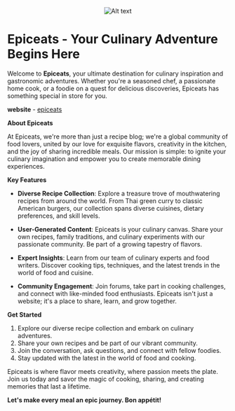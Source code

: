 <div style="width: 100%; display: flex;justify-content: center;align-items: center;">
<img title="a title" alt="Alt text" src="https://firebasestorage.googleapis.com/v0/b/epiceats-5cf87.appspot.com/o/logo%2Feplogo.svg?alt=media&token=3a942654-d7cc-46f7-8c92-b32ca46b8e45">
</div>

# Epiceats - Your Culinary Adventure Begins Here

Welcome to **Epiceats**, your ultimate destination for culinary inspiration and gastronomic adventures. Whether you're a seasoned chef, a passionate home cook, or a foodie on a quest for delicious discoveries, Epiceats has something special in store for you.

**website** - [epiceats](https://epiceatsv1.onrender.com/)

**About Epiceats**

At Epiceats, we're more than just a recipe blog; we're a global community of food lovers, united by our love for exquisite flavors, creativity in the kitchen, and the joy of sharing incredible meals. Our mission is simple: to ignite your culinary imagination and empower you to create memorable dining experiences.

**Key Features**

-   **Diverse Recipe Collection**: Explore a treasure trove of mouthwatering recipes from around the world. From Thai green curry to classic American burgers, our collection spans diverse cuisines, dietary preferences, and skill levels.
    
-   **User-Generated Content**: Epiceats is your culinary canvas. Share your own recipes, family traditions, and culinary experiments with our passionate community. Be part of a growing tapestry of flavors.
    
-   **Expert Insights**: Learn from our team of culinary experts and food writers. Discover cooking tips, techniques, and the latest trends in the world of food and cuisine.
    
-   **Community Engagement**: Join forums, take part in cooking challenges, and connect with like-minded food enthusiasts. Epiceats isn't just a website; it's a place to share, learn, and grow together.
    

**Get Started**

1.  Explore our diverse recipe collection and embark on culinary adventures.
2.  Share your own recipes and be part of our vibrant community.
3.  Join the conversation, ask questions, and connect with fellow foodies.
4.  Stay updated with the latest in the world of food and cooking.

Epiceats is where flavor meets creativity, where passion meets the plate. Join us today and savor the magic of cooking, sharing, and creating memories that last a lifetime.

**Let's make every meal an epic journey. Bon appétit!**

